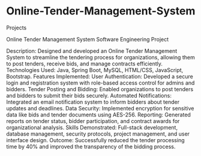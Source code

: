# Online-Tender-Management-System
Projects

Online Tender Management System
Software Engineering Project

Description: Designed and developed an Online Tender Management System to streamline the tendering process for organizations, allowing them to post tenders, receive bids, and manage contracts efficiently.
Technologies Used: Java, Spring Boot, MySQL, HTML/CSS, JavaScript, Bootstrap.
Features Implemented:
User Authentication: Developed a secure login and registration system with role-based access control for admins and bidders.
Tender Posting and Bidding: Enabled organizations to post tenders and bidders to submit their bids securely.
Automated Notifications: Integrated an email notification system to inform bidders about tender updates and deadlines.
Data Security: Implemented encryption for sensitive data like bids and tender documents using AES-256.
Reporting: Generated reports on tender status, bidder participation, and contract awards for organizational analysis.
Skills Demonstrated: Full-stack development, database management, security protocols, project management, and user interface design.
Outcome: Successfully reduced the tender processing time by 40% and improved the transparency of the bidding process.
